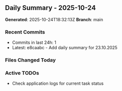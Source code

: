 ## Daily Summary - 2025-10-24

**Generated**: 2025-10-24T18:32:13Z
**Branch**: main


### Recent Commits
- Commits in last 24h: 1
- Latest: e8caabc - Add daily summary for 23.10.2025

### Files Changed Today

### Active TODOs
- Check application logs for current task status

